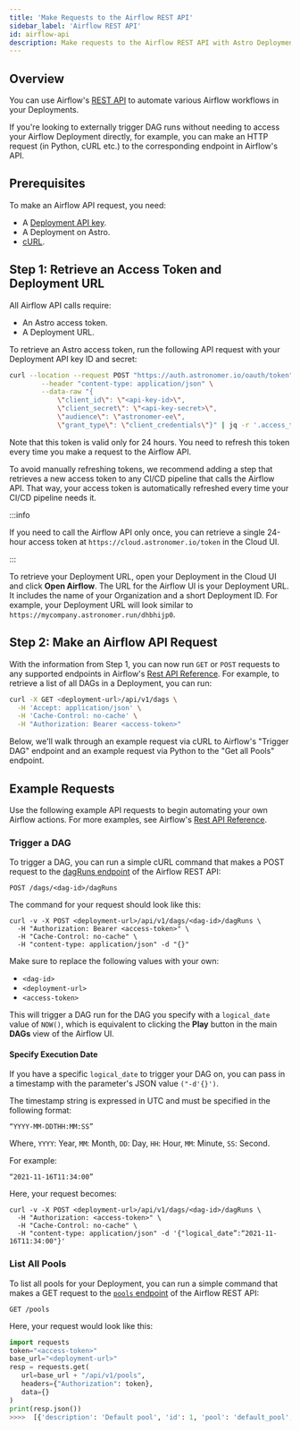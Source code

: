 ```yaml
---
title: 'Make Requests to the Airflow REST API'
sidebar_label: 'Airflow REST API'
id: airflow-api
description: Make requests to the Airflow REST API with Astro Deployment API Keys.
---
```


## Overview

You can use Airflow's [REST API](https://airflow.apache.org/docs/apache-airflow/stable/stable-rest-api-ref.html) to automate various Airflow workflows in your Deployments.

If you're looking to externally trigger DAG runs without needing to access your Airflow Deployment directly, for example, you can make an HTTP request (in Python, cURL etc.) to the corresponding endpoint in Airflow's API.

## Prerequisites

To make an Airflow API request, you need:

- A [Deployment API key](api-keys.md).
- A Deployment on Astro.
- [cURL](https://curl.se/).

## Step 1: Retrieve an Access Token and Deployment URL

All Airflow API calls require:

- An Astro access token.
- A Deployment URL.

To retrieve an Astro access token, run the following API request with your Deployment API key ID and secret:

```sh
curl --location --request POST "https://auth.astronomer.io/oauth/token" \
        --header "content-type: application/json" \
        --data-raw "{
            \"client_id\": \"<api-key-id>\",
            \"client_secret\": \"<api-key-secret>\",
            \"audience\": \"astronomer-ee\",
            \"grant_type\": \"client_credentials\"}" | jq -r '.access_token'
```

Note that this token is valid only for 24 hours. You need to refresh this token every time you make a request to the Airflow API.

To avoid manually refreshing tokens, we recommend adding a step that retrieves a new access token to any CI/CD pipeline that calls the Airflow API. That way, your access token is automatically refreshed every time your CI/CD pipeline needs it.

:::info

If you need to call the Airflow API only once, you can retrieve a single 24-hour access token at `https://cloud.astronomer.io/token` in the Cloud UI.

:::

To retrieve your Deployment URL, open your Deployment in the Cloud UI and click **Open Airflow**. The URL for the Airflow UI is your Deployment URL. It includes the name of your Organization and a short Deployment ID. For example, your Deployment URL will look similar to `https://mycompany.astronomer.run/dhbhijp0`.

## Step 2: Make an Airflow API Request

With the information from Step 1, you can now run `GET` or `POST` requests to any supported endpoints in Airflow's [Rest API Reference](https://airflow.apache.org/docs/apache-airflow/stable/stable-rest-api-ref.html). For example, to retrieve a list of all DAGs in a Deployment, you can run:

```sh
curl -X GET <deployment-url>/api/v1/dags \
  -H 'Accept: application/json' \
  -H 'Cache-Control: no-cache' \
  -H "Authorization: Bearer <access-token>"
```

Below, we'll walk through an example request via cURL to Airflow's "Trigger DAG" endpoint and an example request via Python to the "Get all Pools" endpoint.

## Example Requests

Use the following example API requests to begin automating your own Airflow actions. For more examples, see Airflow's [Rest API Reference](https://airflow.apache.org/docs/apache-airflow/stable/stable-rest-api-ref.html).

### Trigger a DAG

To trigger a DAG, you can run a simple cURL command that makes a POST request to the [dagRuns endpoint](https://airflow.apache.org/docs/apache-airflow/stable/stable-rest-api-ref.html#operation/post_dag_run) of the Airflow REST API:

```
POST /dags/<dag-id>/dagRuns
```

The command for your request should look like this:

```
curl -v -X POST <deployment-url>/api/v1/dags/<dag-id>/dagRuns \
  -H "Authorization: Bearer <access-token>" \
  -H "Cache-Control: no-cache" \
  -H "content-type: application/json" -d "{}"
```

Make sure to replace the following values with your own:

- `<dag-id>`
- `<deployment-url>`
- `<access-token>`

This will trigger a DAG run for the DAG you specify with a `logical_date` value of `NOW()`, which is equivalent to clicking the **Play** button in the main **DAGs** view of the Airflow UI.

#### Specify Execution Date

If you have a specific `logical_date` to trigger your DAG on, you can pass in a timestamp with the parameter's JSON value `("-d'{}')`.

The timestamp string is expressed in UTC and must be specified in the following format:

```
“YYYY-MM-DDTHH:MM:SS”
```

Where, `YYYY`: Year, `MM`: Month, `DD`: Day, `HH`: Hour, `MM`: Minute, `SS`: Second.

For example:

```
“2021-11-16T11:34:00”
```

Here, your request becomes:

```
curl -v -X POST <deployment-url>/api/v1/dags/<dag-id>/dagRuns \
  -H "Authorization: <access-token>" \
  -H "Cache-Control: no-cache" \
  -H "content-type: application/json" -d '{"logical_date”:“2021-11-16T11:34:00"}'
```

### List All Pools

To list all pools for your Deployment, you can run a simple command that makes a GET request to the [`pools` endpoint](https://airflow.apache.org/docs/apache-airflow/stable/stable-rest-api-ref.html#tag/Pool) of the Airflow REST API:

```
GET /pools
```

Here, your request would look like this:

```python
import requests
token="<access-token>"
base_url="<deployment-url>"
resp = requests.get(
   url=base_url + "/api/v1/pools",
   headers={"Authorization": token},
   data={}
)
print(resp.json())
>>>>  [{'description': 'Default pool', 'id': 1, 'pool': 'default_pool', 'slots': 128}]
```
